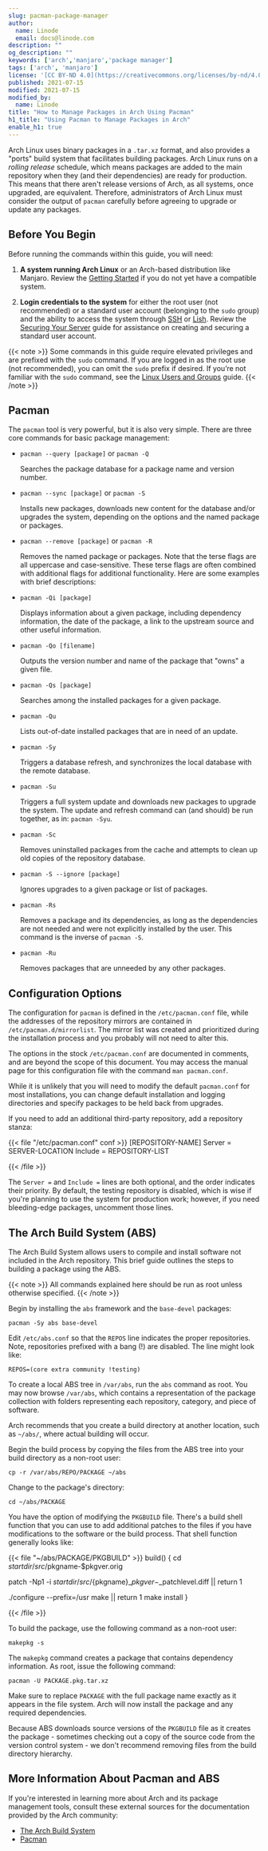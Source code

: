 ```yaml
---
slug: pacman-package-manager
author:
  name: Linode
  email: docs@linode.com
description: ""
og_description: ""
keywords: ['arch','manjaro','package manager']
tags: ['arch', 'manjaro']
license: '[CC BY-ND 4.0](https://creativecommons.org/licenses/by-nd/4.0)'
published: 2021-07-15
modified: 2021-07-15
modified_by:
  name: Linode
title: "How to Manage Packages in Arch Using Pacman"
h1_title: "Using Pacman to Manage Packages in Arch"
enable_h1: true
---
```


Arch Linux uses binary packages in a `.tar.xz` format, and also provides a "ports" build system that facilitates building packages. Arch Linux runs on a *rolling release* schedule, which means packages are added to the main repository when they (and their dependencies) are ready for production. This means that there aren't release versions of Arch, as all systems, once upgraded, are equivalent. Therefore, administrators of Arch Linux must consider the output of `pacman` carefully before agreeing to upgrade or update any packages.

## Before You Begin

Before running the commands within this guide, you will need:

1. **A system running Arch Linux** or an Arch-based distribution like Manjaro. Review the [Getting Started](/docs/getting-started/) if you do not yet have a compatible system.

1. **Login credentials to the system** for either the root user (not recommended) or a standard user account (belonging to the `sudo` group) and the ability to access the system through [SSH](/docs/guides/connect-to-server-over-ssh/) or [Lish](/docs/guides/using-the-linode-shell-lish/). Review the [Securing Your Server](/docs/guides/securing-your-server/) guide for assistance on creating and securing a standard user account.

{{< note >}}
Some commands in this guide require elevated privileges and are prefixed with the `sudo` command. If you are logged in as the root use (not recommended), you can omit the `sudo` prefix if desired. If you’re not familiar with the `sudo` command, see the [Linux Users and Groups](/docs/guides/linux-users-and-groups/#understanding-the-sudo-linux-group-and-user) guide.
{{< /note >}}

## Pacman

The `pacman` tool is very powerful, but it is also very simple. There are three core commands for basic package management:

-   `pacman --query [package]` or `pacman -Q`

    Searches the package database for a package name and version number.

-   `pacman --sync [package]` or `pacman -S`

    Installs new packages, downloads new content for the database and/or upgrades the system, depending on the options and the named package or packages.

-   `pacman --remove [package]` or `pacman -R`

    Removes the named package or packages. Note that the terse flags are all uppercase and case-sensitive. These terse flags are often combined with additional flags for additional functionality. Here are some examples with brief descriptions:

-   `pacman -Qi [package]`

    Displays information about a given package, including dependency information, the date of the package, a link to the upstream source and other useful information.

-   `pacman -Qo [filename]`

    Outputs the version number and name of the package that "owns" a given file.

-   `pacman -Qs [package]`

    Searches among the installed packages for a given package.

-   `pacman -Qu`

    Lists out-of-date installed packages that are in need of an update.

-   `pacman -Sy`

    Triggers a database refresh, and synchronizes the local database with the remote database.

-   `pacman -Su`

    Triggers a full system update and downloads new packages to upgrade the system. The update and refresh command can (and should) be run together, as in: `pacman -Syu`.

-   `pacman -Sc`

    Removes uninstalled packages from the cache and attempts to clean up old copies of the repository database.

-   `pacman -S --ignore [package]`

    Ignores upgrades to a given package or list of packages.

-   `pacman -Rs`

    Removes a package and its dependencies, as long as the dependencies are not needed and were not explicitly installed by the user. This command is the inverse of `pacman -S`.

-   `pacman -Ru`

    Removes packages that are unneeded by any other packages.

## Configuration Options

The configuration for `pacman` is defined in the `/etc/pacman.conf` file, while the addresses of the repository mirrors are contained in `/etc/pacman.d/mirrorlist`. The mirror list was created and prioritized during the installation process and you probably will not need to alter this.

The options in the stock `/etc/pacman.conf` are documented in comments, and are beyond the scope of this document. You may access the manual page for this configuration file with the command `man pacman.conf`.

While it is unlikely that you will need to modify the default `pacman.conf` for most installations, you can change default installation and logging directories and specify packages to be held back from upgrades.

If you need to add an additional third-party repository, add a repository stanza:

{{< file "/etc/pacman.conf" conf >}}
[REPOSITORY-NAME]
Server = SERVER-LOCATION
Include = REPOSITORY-LIST

{{< /file >}}

The `Server =` and `Include =` lines are both optional, and the order indicates their priority. By default, the testing repository is disabled, which is wise if you're planning to use the system for production work; however, if you need bleeding-edge packages, uncomment those lines.

## The Arch Build System (ABS)

The Arch Build System allows users to compile and install software not included in the Arch repository. This brief guide outlines the steps to building a package using the ABS.

{{< note >}}
All commands explained here should be run as root unless otherwise specified.
{{< /note >}}

Begin by installing the `abs` framework and the `base-devel` packages:

    pacman -Sy abs base-devel

Edit `/etc/abs.conf` so that the `REPOS` line indicates the proper repositories. Note, repositories prefixed with a bang (!) are disabled. The line might look like:

    REPOS=(core extra community !testing)

To create a local ABS tree in `/var/abs`, run the `abs` command as root. You may now browse `/var/abs`, which contains a representation of the package collection with folders representing each repository, category, and piece of software.

Arch recommends that you create a build directory at another location, such as `~/abs/`, where actual building will occur.

Begin the build process by copying the files from the ABS tree into your build directory as a non-root user:

    cp -r /var/abs/REPO/PACKAGE ~/abs

Change to the package's directory:

    cd ~/abs/PACKAGE

You have the option of modifying the `PKGBUILD` file. There's a build shell function that you can use to add additional patches to the files if you have modifications to the software or the build process. That shell function generally looks like:

{{< file "~/abs/PACKAGE/PKGBUILD" >}}
build() {
  cd $startdir/src/$pkgname-$pkgver.orig

  patch -Np1 -i
  $startdir/src/${pkgname}_${pkgver}-$_patchlevel.diff || return 1

  ./configure --prefix=/usr
  make || return 1
  make install
}

{{< /file >}}

To build the package, use the following command as a non-root user:

    makepkg -s

The `makepkg` command creates a package that contains dependency information. As root, issue the following command:

    pacman -U PACKAGE.pkg.tar.xz

Make sure to replace `PACKAGE` with the full package name exactly as it appears in the file system. Arch will now install the package and any required dependencies.

Because ABS downloads source versions of the `PKGBUILD` file as it creates the package - sometimes checking out a copy of the source code from the version control system - we don't recommend removing files from the build directory hierarchy.

## More Information About Pacman and ABS

If you're interested in learning more about Arch and its package management tools, consult these external sources for the documentation provided by the Arch community:

-   [The Arch Build System](http://wiki.archlinux.org/index.php/Arch_Build_System)
-   [Pacman](http://wiki.archlinux.org/index.php/Pacman)

